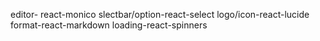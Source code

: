 editor- react-monico
slectbar/option-react-select
logo/icon-react-lucide
format-react-markdown
loading-react-spinners
